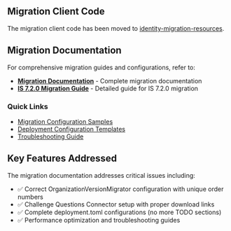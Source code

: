 ## Migration Client Code

The migration client code has been moved to [identity-migration-resources](https://github.com/wso2-extensions/identity-migration-resources).

## Migration Documentation

For comprehensive migration guides and configurations, refer to:

- **[Migration Documentation](../../docs/migration/README.md)** - Complete migration documentation
- **[IS 7.2.0 Migration Guide](../../docs/migration/is-7.2.0/migration-execution.md)** - Detailed guide for IS 7.2.0 migration

### Quick Links

- [Migration Configuration Samples](../../docs/migration/is-7.2.0/sample-migration-config.yaml)
- [Deployment Configuration Templates](../../docs/migration/is-7.2.0/migration-deployment-config.toml)
- [Troubleshooting Guide](../../docs/migration/is-7.2.0/migration-execution.md#troubleshooting)

## Key Features Addressed

The migration documentation addresses critical issues including:

- ✅ Correct OrganizationVersionMigrator configuration with unique order numbers
- ✅ Challenge Questions Connector setup with proper download links  
- ✅ Complete deployment.toml configurations (no more TODO sections)
- ✅ Performance optimization and troubleshooting guides